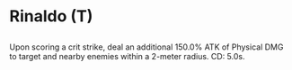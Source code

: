 # Rinaldo (T)

## 

Upon scoring a crit strike, deal an additional 150.0% ATK of Physical DMG to target and nearby enemies within a 2-meter radius. CD: 5.0s.